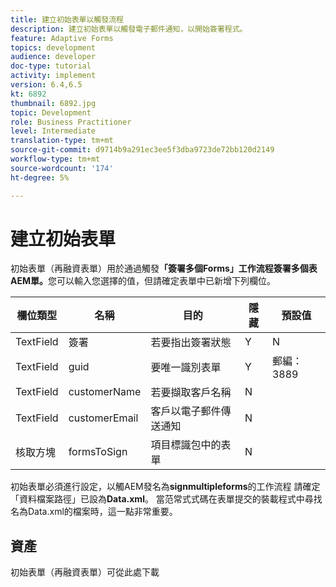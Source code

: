```yaml
---
title: 建立初始表單以觸發流程
description: 建立初始表單以觸發電子郵件通知，以開始簽署程式。
feature: Adaptive Forms
topics: development
audience: developer
doc-type: tutorial
activity: implement
version: 6.4,6.5
kt: 6892
thumbnail: 6892.jpg
topic: Development
role: Business Practitioner
level: Intermediate
translation-type: tm+mt
source-git-commit: d9714b9a291ec3ee5f3dba9723de72bb120d2149
workflow-type: tm+mt
source-wordcount: '174'
ht-degree: 5%

---
```



# 建立初始表單

初始表單（再融資表單）用於通過觸發&#x200B;**「簽署多個Forms」工作流程簽署多個表AEM單。**&#x200B;您可以輸入您選擇的值，但請確定表單中已新增下列欄位。



| 欄位類型 | 名稱 | 目的 | 隱藏 | 預設值 |
------------------------|---------------------------------------|--------------------|--------|-----------------
| TextField | 簽署 | 若要指出簽署狀態 | Y | N |
| TextField | guid | 要唯一識別表單 | Y | 郵編：3889 |
| TextField | customerName | 若要擷取客戶名稱 | N |
| TextField | customerEmail | 客戶以電子郵件傳送通知 | N |
| 核取方塊 | formsToSign | 項目標識包中的表單 | N |



初始表單必須進行設定，以觸AEM發名為&#x200B;**signmultipleforms**的工作流程
請確定「資料檔案路徑」已設為**Data.xml**。 當范常式式碼在表單提交的裝載程式中尋找名為Data.xml的檔案時，這一點非常重要。

## 資產

初始表單（再融資表單）可從此處下載[](assets/refinance-form.zip)





